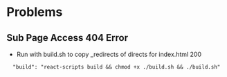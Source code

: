 # Problems

## Sub Page Access 404 Error

- Run with build.sh to copy _redirects of directs for index.html 200

```
  "build": "react-scripts build && chmod +x ./build.sh && ./build.sh"
```
